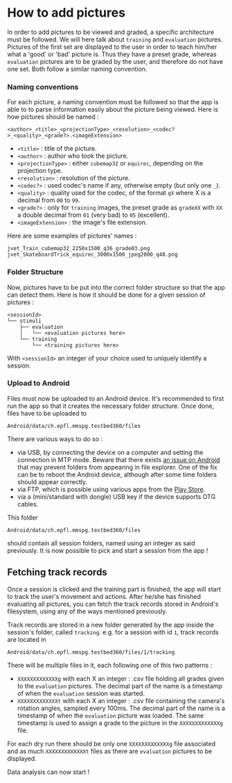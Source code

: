 # How to add pictures

In order to add pictures to be viewed and graded, a specific architecture must be followed.
We will here talk about `training` and `evaluation` pictures. Pictures of the first set are displayed to the user in order to teach him/her what a 'good' or 'bad' picture is. Thus they have a preset grade, whereas `evaluation` pictures are to be graded by the user, and therefore do not have one set. Both follow a similar naming convention.

### Naming conventions

For each picture, a naming convention must be followed so that the app is able to to parse information easily about the picture being viewed. Here is how pictures should be named :
```
<author>_<title>_<projectionType>_<resolution>_<codec?>_<quality>_<grade?>.<imageExtension>
```
 - `<title>` : title of the picture.
 - `<author>` : author who took the picture.
 - `<projectionType>` : either `cubemap32` or `equirec`, depending on the projection type.
 - `<resolution>` : resolution of the picture.
 - `<codec?>` : used codec's name if any, otherwise empty (but only one `_`).
 - `<quality>` : quality used for the codec, of the format `qX` where X is a decimal from `00` to `99`.
 - `<grade?>` : only for `training` images, the preset grade as `gradeXX` with `XX` a double decimal from `01` (very bad) to `05` (excellent).
 - `<imageExtension>` : the image's file extension.

 Here are some examples of pictures' names :
```
jvet_Train_cubemap32_2250x1500_q36_grade03.png
jvet_SkateboardTrick_equirec_3000x1500_jpeg2000_q48.png
```

### Folder Structure

Now, pictures have to be put into the correct folder structure so that the app can detect them. Here is how it should be done for a given session of pictures :
```
<sessionId>
└── stimuli
    ├── evaluation
    │   └── <evaluation pictures here>
    └── training
        └── <training pictures here>
```
With `<sessionId>` an integer of your choice used to uniquely identify a session.

### Upload to Android

Files must now be uploaded to an Android device. It's recommended to first run the app so that it creates the necessary folder structure. Once done, files have to be uploaded to
```
Android/data/ch.epfl.mmspg.testbed360/files
```
There are various ways to do so :
 - via USB, by connecting the device on a computer and setting the connection in MTP mode. Beware that there exists [an issue on Android](https://issuetracker.google.com/issues/37071807) that may prevent folders from appearing in file explorer. One of the fix can be to reboot the Android device, although after some time folders should appear correctly.
 - via FTP, which is possible using various apps from the [Play Store](https://play.google.com/store/apps).
 - via a (mini/standard with dongle) USB key if the device supports OTG cables.

This folder
```
Android/data/ch.epfl.mmspg.testbed360/files
```
should contain all session folders, named using an integer as said previously. It is now possible to pick and start a session from the app !

## Fetching track records

Once a session is clicked and the training part is finished, the app will start to track the user's movement and actions. After he/she has finished evaluating all pictures, you can fetch the track records stored in Android's filesystem, using any of the ways mentioned previously.

Track records are stored in a new folder generated by the app inside the session's folder, called `tracking`. e.g. for a session with id `1`, track records are located in
```
Android/data/ch.epfl.mmspg.testbed360/files/1/tracking
```
There will be multiple files in it, each following one of this two patterns :
 - `XXXXXXXXXXXXXg` with each X an integer : .csv file holding all grades given to the `evaluation` pictures. The decimal part of the name is a timestamp of when the `evaluation` session was started.
 - `XXXXXXXXXXXXXt` with each X an integer : .csv file containing the camera's rotation angles, sampled every 100ms. The decimal part of the name is a timestamp of when the `evaluation` picture was loaded. The same timestamp is used to assign a grade to the picture in the `XXXXXXXXXXXXXg` file.

For each dry run there should be only one `XXXXXXXXXXXXXg` file associated and as much `XXXXXXXXXXXXXt` files as there are `evaluation` pictures to be displayed.

Data analysis can now start !

